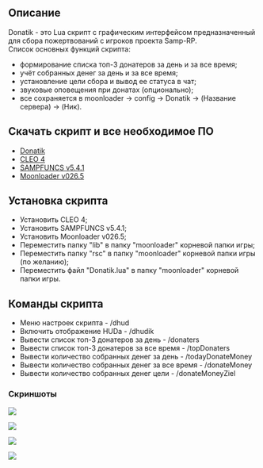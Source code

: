 ## Описание

Donatik - это Lua скрипт с графическим интерфейсом предназначенный для сбора пожертвований с игроков проекта Samp-RP.                                   
Список основных функций скрипта:
-   формирование списка топ-3 донатеров за день и за все время;
-   учёт собранных денег за день и за все время;
-   установление цели сбора и вывод ее статуса в чат;
-   звуковые оповещения при донатах (опционально);
-   все сохраняется в moonloader -> config -> Donatik -> (Название сервера) -> (Ник).

## Скачать скрипт и все необходимое ПО
-   [Donatik](https://youtube.com)
-   [CLEO 4](https://cleo.li)
-   [SAMPFUNCS v5.4.1](https://www.blast.hk/threads/17/)
-   [Moonloader v026.5](https://www.blast.hk/threads/13305/)

## Установка скрипта

- Установить CLEO 4;
- Установить SAMPFUNCS v5.4.1;
- Установить Moonloader v026.5;
- Переместить папку "lib" в папку "moonloader" корневой папки игры;
- Переместить папку "rsc" в папку "moonloader" корневой папки игры (по желанию);
- Переместить файл "Donatik.lua" в папку "moonloader" корневой папки игры.

## Команды скрипта
- Меню настроек скрипта - /dhud
- Включить отображение HUDa - /dhudik
- Вывести список топ-3 донатеров за день - /donaters
- Вывести список топ-3 донатеров за все время - /topDonaters
- Вывести количество собранных денег за день - /todayDonateMoney
- Вывести количество собранных денег за все время - /donateMoney
- Вывести количество собранных денег цели - /donateMoneyZiel

### Скриншоты

![ ](https://i.imgur.com/SJXbUGx.png)

![ ](https://i.imgur.com/UqN1PUU.png)

![ ](https://i.imgur.com/gKf8c8Y.png)

![ ](https://i.imgur.com/IdgFrXg.png)
